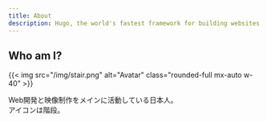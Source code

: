 ```yaml
---
title: About
description: Hugo, the world's fastest framework for building websites
---
```


## Who am I?

{{< img src="/img/stair.png" alt="Avatar" class="rounded-full mx-auto w-40" >}}

Web開発と映像制作をメインに活動している日本人。  
アイコンは階段。